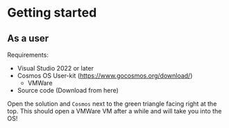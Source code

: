 # Getting started
## As a user

Requirements:
- Visual Studio 2022 or later
- Cosmos OS User-kit (https://www.gocosmos.org/download/)
	- VMWare
- Source code (Download from here)

Open the solution and `Cosmos` next to the green triangle facing right at the top.
This should open a VMWare VM after a while and will take you into the OS!
